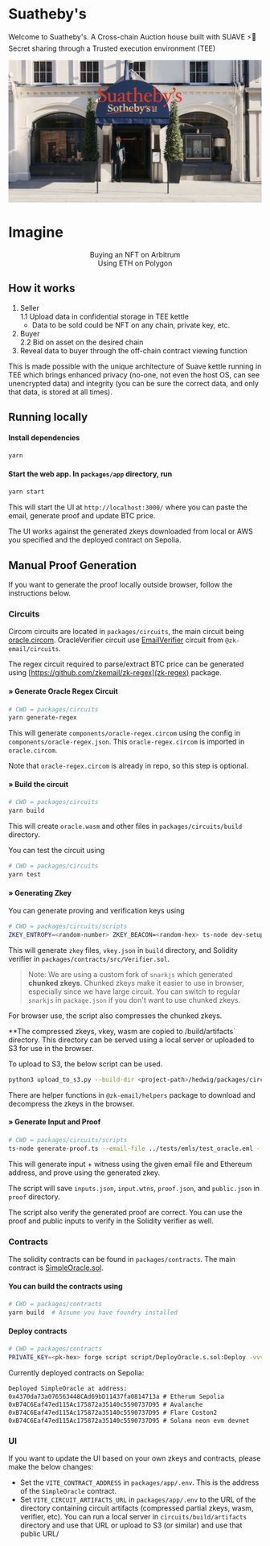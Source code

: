 # Suatheby's

Welcome to Suatheby's. 
A Cross-chain Auction house built with SUAVE ⚡️🤖 Secret sharing through a Trusted execution environment (TEE)

![Banner](./suathbys.png)


# Imagine
<p align="center"> Buying an NFT on Arbitrum <br>
Using ETH on Polygon </p>

## How it works

1. Seller <br>
1.1 Upload data in confidential storage in TEE kettle
   * Data to be sold could be NFT on any chain, private key, etc.
2. Buyer <br>
2.2 Bid on asset on the desired chain
3. Reveal data to buyer through the off-chain contract viewing function

This is made possible with the unique architecture of Suave kettle running in TEE which brings enhanced privacy (no-one, not even the host OS, can see unencrypted data) and integrity (you can be sure the correct data, and only that data, is stored at all times).

## Running locally

#### Install dependencies

```bash
yarn
```

#### Start the web app. In `packages/app` directory, run

```bash
yarn start
```

This will start the UI at `http://localhost:3000/` where you can paste the email, generate proof and update BTC price.

The UI works against the generated zkeys downloaded from local or AWS you specified and the deployed contract on Sepolia.

## Manual Proof Generation

If you want to generate the proof locally outside browser, follow the instructions below.

### Circuits

Circom circuits are located in `packages/circuits`, the main circuit being [oracle.circom](packages/circuits/oracle.circom). OracleVerifier circuit use [EmailVerifier](https://github.com/zkemail/zk-email-verify/blob/main/packages/circuits/email-verifier.circom) circuit from `@zk-email/circuits`.

The regex circuit required to parse/extract BTC price can be generated using [https://github.com/zkemail/zk-regex](zk-regex) package.

#### » Generate Oracle Regex Circuit

```bash
# CWD = packages/circuits
yarn generate-regex
```

This will generate `components/oracle-regex.circom` using the config in `components/oracle-regex.json`. This `oracle-regex.circom` is imported in `oracle.circom`.

Note that `oracle-regex.circom` is already in repo, so this step is optional.

#### » Build the circuit

```bash
# CWD = packages/circuits
yarn build
```

This will create `oracle.wasm` and other files in `packages/circuits/build` directory.

You can test the circuit using

```bash
# CWD = packages/circuits
yarn test
```

#### » Generating Zkey

You can generate proving and verification keys using

```bash
# CWD = packages/circuits/scripts
ZKEY_ENTROPY=<random-number> ZKEY_BEACON=<random-hex> ts-node dev-setup.ts
```

This will generate `zkey` files, `vkey.json` in `build` directory, and Solidity verifier in `packages/contracts/src/Verifier.sol`.

> Note: We are using a custom fork of `snarkjs` which generated **chunked zkeys**. Chunked zkeys make it easier to use in browser, especially since we have large circuit. You can switch to regular `snarkjs` in `package.json` if you don't want to use chunked zkeys.


For browser use, the script also compresses the chunked zkeys.

**The compressed zkeys, vkey, wasm are copied to /build/artifacts` directory. This directory can be served using a local server or uploaded to S3 for use in the browser.

To upload to S3, the below script can be used.
```bash
python3 upload_to_s3.py --build-dir <project-path>/hedwig/packages/circuits/build --circuit-name oracle
```

There are helper functions in `@zk-email/helpers` package to download and decompress the zkeys in the browser.


#### » Generate Input and Proof

```bash
# CWD = packages/circuits/scripts
ts-node generate-proof.ts --email-file ../tests/emls/test_oracle.eml --ethereum-address <your-eth-address>
```

This will generate input + witness using the given email file and Ethereum address, and prove using the generated zkey.

The script will save `inputs.json`, `input.wtns`, `proof.json`, and `public.json` in `proof` directory.

The script also verify the generated proof are correct. You can use the proof and public inputs to verify in the Solidity verifier as well.

### Contracts

The solidity contracts can be found in `packages/contracts`. The main contract is [SimpleOracle.sol](packages/contracts/src/SimpleOracle.sol).

#### You can build the contracts using

```bash
# CWD = packages/contracts
yarn build  # Assume you have foundry installed
```


#### Deploy contracts

```bash
# CWD = packages/contracts
PRIVATE_KEY=<pk-hex> forge script script/DeployOracle.s.sol:Deploy -vvvv --rpc-url https://rpc2.sepolia.org --broadcast
```

Currently deployed contracts on Sepolia:

```
Deployed SimpleOracle at address:
0x4370da73a076563448CAd69bD11437fa0814713a # Etherum Sepolia
0xB74C6Eaf47ed115Ac175872a35140c5590737D95 # Avalanche
0xB74C6Eaf47ed115Ac175872a35140c5590737D95 # Flare Coston2
0xB74C6Eaf47ed115Ac175872a35140c5590737D95 # Solana neon evm devnet

```

### UI

If you want to update the UI based on your own zkeys and contracts, please make the below changes:

- Set the `VITE_CONTRACT_ADDRESS` in `packages/app/.env`. This is the address of the `SimpleOracle` contract.
- Set `VITE_CIRCUIT_ARTIFACTS_URL` in `packages/app/.env` to the URL of the directory containing circuit artifacts (compressed partial zkeys, wasm, verifier, etc). You can run a local server in `circuits/build/artifacts` directory and use that URL or upload to S3 (or similar) and use that public URL/
